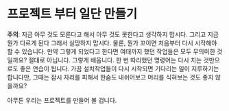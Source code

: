# 프로젝트 부터 일단 만들기

**주의**: 지금 아무 것도 모른다고 해서 아무 것도 못한다고 생각하지 맙시다. 그리고 지금 뭔가 다르게 된다 그래서 실망하지 맙시다. 물론, 뭔가 꼬이면 처음부터 다시 시작해야 할 수 있습니다. 만약 그렇게 되었다고 한다면 여태까지 했던 작업들은 모두 무의미한 것일까요? 절대로 아닙니다. 그렇게 배웁니다. 한 번 따라했던 명령어는 다시 치는 것만으로도 좋은 연습이 됩니다. 가끔 설치작업들이 다시 시작되면 기다리는 일이 지루하기는 합니다만, 그때는 잠시 자리를 피해서  한숨도 내쉬어보고 머리를 식혀보는 것도 좋지 않을까요?

아무튼 우리는 프로젝트를 만들어 볼 겁니다.

